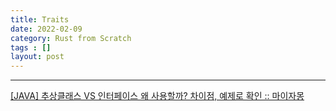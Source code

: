 ```yaml
---
title: Traits
date: 2022-02-09
category: Rust from Scratch
tags : []
layout: post
---
```




-------------------------------------------------------------------------

[[JAVA] 추상클래스 VS 인터페이스 왜 사용할까? 차이점, 예제로 확인 :: 마이자몽](https://myjamong.tistory.com/150)
